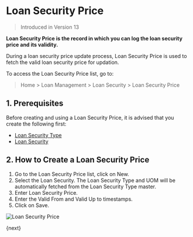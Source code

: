 <!-- add-breadcrumbs -->
# Loan Security Price
> Introduced in Version 13

**Loan Security Price is the record in which you can log the loan security price and its validity.**

During a loan security price update process, Loan Security Price is used to fetch the valid loan security
price for updation.

To access the Loan Security Price list, go to:
> Home > Loan Management > Loan Security > Loan Security Price

## 1. Prerequisites
Before creating and using a Loan Security Price, it is advised that you create the following first:

* [Loan Security Type](/docs/user/manual/en/loan-management/loan-security-type)
* [Loan Security](/docs/user/manual/en/loan-management/loan-security)

## 2. How to Create a Loan Security Price
1. Go to the Loan Security Price list, click on New.
2. Select the Loan Security. The Loan Security Type and UOM will be automatically fetched from the Loan Security Type master.
3. Enter Loan Security Price.
4. Enter the Valid From and Valid Up to timestamps.
7. Click on Save.

<img class="screenshot" alt="Loan Security Price" src="{{docs_base_url}}/assets/img/loan-management/loan-security-price.png">


{next}

